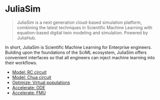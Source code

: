 # JuliaSim

> JuliaSim is a next generation cloud-based simulation platform, combining the
> latest techniques in Scientific Machine Learning with equation-based digital
> twin modeling and simulation. Powered by JuliaHub.

In short, JuliaSim is Scientific Machine Learning for Enterprise engineers.
Building upon the foundations of the SciML ecosystem, JuliaSim offers convenient
interfaces so that all engineers can inject machine learning into their workflows.

- [Model: RC circuit](https://github.com/JuliaComputing/JuliaSimTraining/blob/main/_static/02_JuliaSim/01_RC_Circuit_Model.md)
- [Model: Chua circuit](https://github.com/JuliaComputing/JuliaSimTraining/blob/main/_static/02_JuliaSim/02_Chua_Circuit_Model.md)
- [Optimize: Virtual populations](https://github.com/JuliaComputing/JuliaSimTraining/blob/main/_static/02_JuliaSim/03_Parameter_Estimation.md)
- [Accelerate: ODE](https://github.com/JuliaComputing/JuliaSimTraining/blob/main/_static/02_JuliaSim/04_Surrogate_from_ODE.md)
- [Accelerate: FMU](https://github.com/JuliaComputing/JuliaSimTraining/blob/main/_static/02_JuliaSim/05_Surrogate_from_FMU.md)